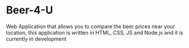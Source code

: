 # Beer-4-U
Web Application that allows you to compare the beer prices near your location, this application is written in HTML, CSS, JS and Node.js and it is currently in development
